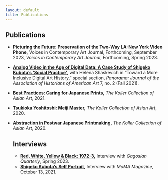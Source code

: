 ```yaml
---
layout: default
title: Publications
---
```


## Publications
- **Picturing the Future: Preservation of the Two-Way LA-New York Video Phone,** Voices in Contemporary Art Journal, Forthcoming, September 2023, *Voices in Contemporary Art Journal*, Forthcoming, Spring 2023.
- **[Analog Video in the Age of Digital Data: A Case Study of Shigeko Kubota’s ‘Social Practice'](https://journalpanorama.org/wp-content/uploads/2022/04/Shaskevich-and-Robinson-Analog-Video-in-the-Age-of-Digital-Data.pdf),** with Helena Shaskevich in “Toward a More Inclusive Digital Art History,” special section, *Panorama: Journal of the Association of Historians of American Art* 7, no. 2 (Fall 2021).
- **[Best Practices: Caring for Japanese Prints](https://www.asianartscollection.com/id/Best-Practices%3A-Caring-for-Japanese-Prints/41),** *The Koller Collection of Asian Art*, 2021. 
- **[Tsukioka Yoshitoshi: Meiji Master](https://www.asianartscollection.com/id/Tsukioka-Yoshitoshi%3A-Meiji-Master/40),** *The Koller Collection of Asian Art*, 2020.
- **[Abstraction in Postwar Japanese Printmaking](https://www.asianartscollection.com/id/Abstraction-in-Postwar-Japanese-Printmaking/39),** *The Koller Collection of Asian Art*, 2020.

   ## Interviews
  - **[Red, White, Yellow & Black: 1972-3](https://gagosian.com/quarterly/2023/02/10/interview-red-white-yellow-and-black-1972-73/),** Interview with *Gagosian Quarterly*, Spring 2023.
  - **[Shigeko Kubota’s Self Portrait](https://www.moma.org/magazine/articles/646),** Interview with *MoMA Magazine*, October 13, 2021.
